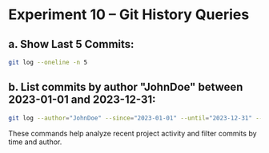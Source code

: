 # Experiment 10 – Git History Queries

## a. Show Last 5 Commits:
```bash
git log --oneline -n 5
```

## b. List commits by author "JohnDoe" between 2023-01-01 and 2023-12-31:
```bash
git log --author="JohnDoe" --since="2023-01-01" --until="2023-12-31" --pretty=format:"%h - %ad - %s" --date=short
```

These commands help analyze recent project activity and filter commits by time and author.


